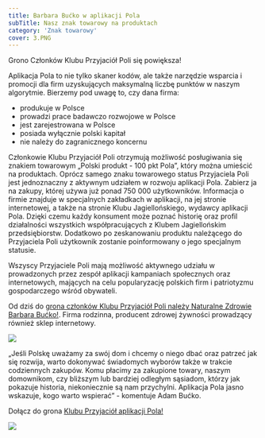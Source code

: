 ```yaml
---
title: Barbara Bućko w aplikacji Pola
subTitle: Nasz znak towarowy na produktach
category: 'Znak towarowy'
cover: 3.PNG
---
```


Grono Członków Klubu Przyjaciół Poli się powiększa!

Aplikacja Pola to nie tylko skaner kodów, ale także narzędzie wsparcia i promocji dla firm uzyskujących maksymalną liczbę punktów w naszym algorytmie. Bierzemy pod uwagę to, czy dana firma:

- produkuje w Polsce
- prowadzi prace badawczo rozwojowe w Polsce
- jest zarejestrowana w Polsce
- posiada wyłącznie polski kapitał
- nie należy do zagranicznego koncernu

Członkowie Klubu Przyjaciół Poli otrzymują możliwość posługiwania się znakiem towarowym „Polski produkt - 100 pkt Pola”, który można umieścić na produktach. Oprócz samego znaku towarowego status Przyjaciela Poli jest jednoznaczny z aktywnym udziałem w rozwoju aplikacji Pola. Zabierz ja na zakupy, której używa już ponad 750 000 użytkowników. Informacja o firmie znajduje w specjalnych zakładkach w aplikacji, na jej stronie internetowej, a także na stronie Klubu Jagiellońskiego, wydawcy aplikacji Pola. Dzięki czemu każdy konsument może poznać historię oraz profil działalności wszystkich współpracujących z Klubem Jagiellońskim przedsiębiorstw. Dodatkowo po zeskanowaniu produktu należącego do Przyjaciela Poli użytkownik zostanie poinformowany o jego specjalnym statusie.

Wszyscy Przyjaciele Poli mają możliwość aktywnego udziału w prowadzonych przez zespół aplikacji kampaniach społecznych oraz internetowych, mających na celu popularyzację polskich firm i patriotyzmu gospodarczego wśród obywateli.

Od dziś do [grona członków Klubu Przyjaciół Poli należy Naturalne Zdrowie Barbara Bućko!](https://www.pola-app.pl/friends). Firma rodzinna, producent zdrowej żywności prowadzący również sklep internetowy.

![](2.PNG)

„Jeśli Polskę uważamy za swój dom i chcemy o niego dbać oraz patrzeć jak się rozwija,
warto dokonywać świadomych wyborów także w trakcie codziennych zakupów. Komu
płacimy za zakupione towary, naszym domownikom, czy bliższym lub bardziej odległym
sąsiadom, którzy jak pokazuje historia, niekoniecznie są nam przychylni. Aplikacja Pola
jasno wskazuje, kogo warto wspierać” - komentuje Adam Bućko.

Dołącz do grona [Klubu Przyjaciół aplikacji Pola!](https://www.pola-app.pl/friends)

![](1.PNG)
